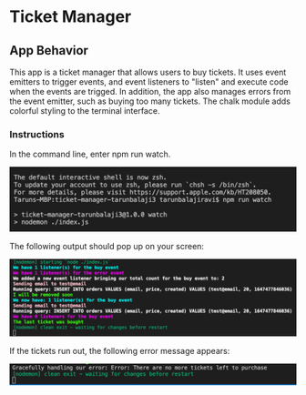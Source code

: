 # Ticket Manager

## App Behavior

This app is a ticket manager that allows users to buy tickets. It uses event emitters to trigger events, and event listeners to "listen" and execute code when the events are trigged. In addition, the app also manages errors from the event emitter, such as buying too many tickets. The chalk module adds colorful styling to the terminal interface.

### Instructions

In the command line, enter npm run watch.

![command line screenshot](/images/img_1.png)

The following output should pop up on your screen:

![terminal screenshot](/images/img_2.png)

If the tickets run out, the following error message appears:

![terminal screenshot](/images/img_3.png)
